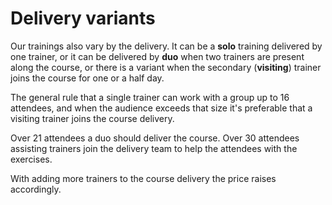 # Delivery variants

Our trainings also vary by the delivery. It can be a **solo** training delivered by one trainer, or it can be delivered by **duo** when two trainers are present along the course, or there is a variant when the secondary \(**visiting**\) trainer joins the course for one or a half day.

The general rule that a single trainer can work with a group up to 16 attendees, and when the audience exceeds that size it's preferable that a visiting trainer joins the course delivery.

Over 21 attendees a duo should deliver the course. Over 30 attendees assisting trainers join the delivery team to help the attendees with the exercises.

With adding more trainers to the course delivery the price raises accordingly.

